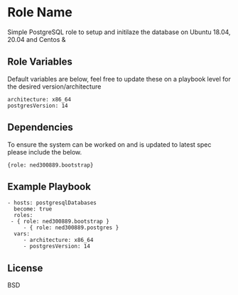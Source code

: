 Role Name
=========

Simple PostgreSQL role to setup and initilaze the database on Ubuntu 18.04, 20.04 and Centos &


Role Variables
--------------
Default variables are below, feel free to update these on a playbook level for the desired version/architecture

    architecture: x86_64
    postgresVersion: 14

Dependencies
------------
To ensure the system can be worked on and is updated to latest spec please include the below.

    {role: ned300889.bootstrap}

Example Playbook
----------------

    - hosts: postgresqlDatabases
      become: true
      roles:
	 - { role: ned300889.bootstrap }
         - { role: ned300889.postgres }
      vars:
         - architecture: x86_64
         - postgresVersion: 14

License
-------

BSD

